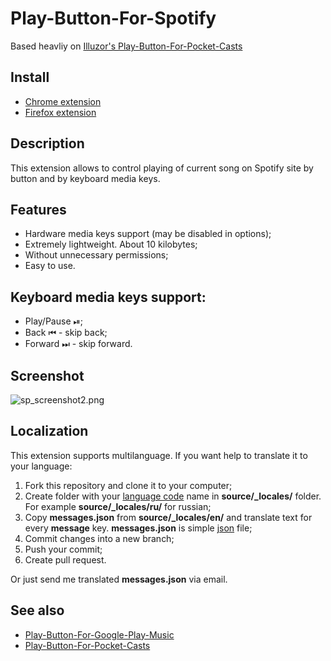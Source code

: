 Play-Button-For-Spotify
============================
Based heavliy on [Illuzor's Play-Button-For-Pocket-Casts](https://github.com/illuzor/Play-Button-For-Pocket-Casts)

## Install
- [Chrome extension](https://chrome.google.com/webstore/detail/playpause-button-for-spotify/...)
- [Firefox extension](https://addons.mozilla.org/addon/play-button-for-spotify/)

## Description

This extension allows to control playing of current song on Spotify site by button and by keyboard media keys.

## Features
- Hardware media keys support (may be disabled in options);
- Extremely lightweight. About 10 kilobytes;
- Without unnecessary permissions;
- Easy to use.

## Keyboard media keys support:
 - Play/Pause ⏯;
 - Back ⏮ - skip back;
 - Forward ⏭ - skip forward.

## Screenshot

![sp_screenshot2.png](http://download.illuzor.com/images/github/sp_screenshot2.png)

## Localization
This extension supports multilanguage. If you want help to translate it to your language:

1. Fork this repository and clone it to your computer;
2. Create folder with your [language code](https://developer.chrome.com/webstore/i18n?csw=1#localeTable) name in **source/_locales/** folder. For example **source/_locales/ru/** for russian;
3. Copy **messages.json** from **source/_locales/en/** and translate text for every **message** key. **messages.json** is simple [json](https://en.wikipedia.org/wiki/JSON) file;
4. Commit changes into a new branch;
5. Push your commit;
6. Create pull request.

Or just send me translated **messages.json** via email.

## See also
 - [Play-Button-For-Google-Play-Music](https://github.com/illuzor/Play-Button-For-Google-Play-Music)
 - [Play-Button-For-Pocket-Casts](https://github.com/illuzor/Play-Button-For-Pocket-Casts)
